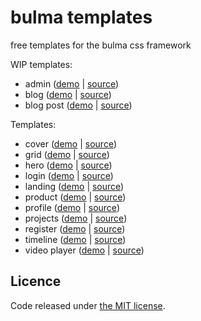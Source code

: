 bulma templates
==========

free templates for the bulma css framework


WIP templates:
-  admin ([demo](https://dansup.github.io/bulma-templates/templates/admin.html) | [source](https://raw.githubusercontent.com/dansup/bulma-templates/master/templates/admin.html))
-  blog ([demo](https://dansup.github.io/bulma-templates/templates/blog.html) | [source](https://raw.githubusercontent.com/dansup/bulma-templates/master/templates/blog.html))
-  blog post ([demo](https://dansup.github.io/bulma-templates/templates/blog-post.html) | [source](https://raw.githubusercontent.com/dansup/bulma-templates/master/templates/blog-post.html))

Templates:

-  cover ([demo](https://dansup.github.io/bulma-templates/templates/cover.html) | [source](https://raw.githubusercontent.com/dansup/bulma-templates/master/templates/cover.html))
-  grid ([demo](https://dansup.github.io/bulma-templates/templates/grid-gallery.html) | [source](https://raw.githubusercontent.com/dansup/bulma-templates/master/templates/grid-gallery.html))
-  hero ([demo](https://dansup.github.io/bulma-templates/templates/hero.html) | [source](https://raw.githubusercontent.com/dansup/bulma-templates/master/templates/hero.html))
-  login ([demo](https://dansup.github.io/bulma-templates/templates/login.html) | [source](https://raw.githubusercontent.com/dansup/bulma-templates/master/templates/login.html))
-  landing ([demo](https://dansup.github.io/bulma-templates/templates/landing.html) | [source](https://raw.githubusercontent.com/dansup/bulma-templates/master/templates/landing.html))
-  product ([demo](https://dansup.github.io/bulma-templates/templates/product.html) | [source](https://raw.githubusercontent.com/dansup/bulma-templates/master/templates/product.html))
-  profile ([demo](https://dansup.github.io/bulma-templates/templates/profile.html) | [source](https://raw.githubusercontent.com/dansup/bulma-templates/master/templates/profile.html))
-  projects ([demo](https://dansup.github.io/bulma-templates/templates/projects.html) | [source](https://raw.githubusercontent.com/dansup/bulma-templates/master/templates/projects.html))
-  register ([demo](https://dansup.github.io/bulma-templates/templates/register.html) | [source](https://raw.githubusercontent.com/dansup/bulma-templates/master/templates/register.html))
-  timeline ([demo](https://dansup.github.io/bulma-templates/templates/timeline.html) | [source](https://raw.githubusercontent.com/dansup/bulma-templates/master/templates/timeline.html))
-  video player ([demo](https://dansup.github.io/bulma-templates/templates/video-player.html) | [source](https://raw.githubusercontent.com/dansup/bulma-templates/master/templates/video-player.html))


## Licence

Code released under [the MIT license](https://github.com/dansup/bulma-templates/blob/master/LICENSE).